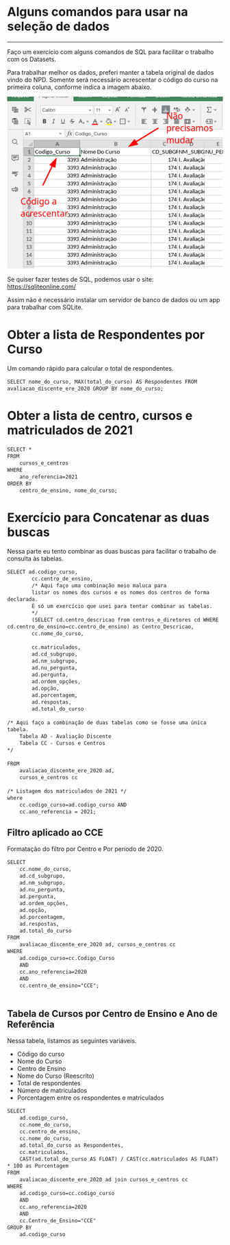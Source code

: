 # Alguns comandos para usar na seleção de dados
----
Faço um exercício com alguns comandos de SQL para facilitar o trabalho com os Datasets.

Para trabalhar melhor os dados, preferi manter a tabela original de dados vindo do NPD. Somente será necessário acrescentar o código do curso na primeira coluna, conforme indica a imagem abaixo.

![](img/2023-05-01_13-26.png)


Se quiser fazer testes de SQL, podemos usar o site:
https://sqliteonline.com/

Assim não é necessário instalar um servidor de banco de dados ou um app para trabalhar com SQLite. 

# Obter a lista de Respondentes por Curso
Um comando rápido para calcular o total de respondentes. 

```
SELECT nome_do_curso, MAX(total_do_curso) AS Respondentes FROM avaliacao_discente_ere_2020 GROUP BY nome_do_curso;
```

# Obter a lista de centro, cursos e matriculados de 2021


```
SELECT * 
FROM 
    cursos_e_centros 
WHERE 
    ano_referencia=2021 
ORDER BY 
    centro_de_ensino, nome_do_curso;
```

# Exercício para Concatenar as duas buscas
Nessa parte eu tento combinar as duas buscas para facilitar o trabalho de consulta às tabelas. 

```
SELECT ad.codigo_curso, 
		cc.centro_de_ensino,
        /* Aqui faço uma combinação meio maluca para
        listar os nomes dos cursos e os nomes dos centros de forma declarada. 
        É só um exercício que usei para tentar combinar as tabelas.
        */
        (SELECT cd.centro_descricao from centros_e_diretores cd WHERE cd.centro_de_ensino=cc.centro_de_ensino) as Centro_Descricao,
        cc.nome_do_curso, 

        cc.matriculados,
        ad.cd_subgrupo,
        ad.nm_subgrupo,
        ad.nu_pergunta,
        ad.pergunta,
        ad.ordem_opções,
        ad.opção,
        ad.porcentagem,
        ad.respostas,
        ad.total_do_curso
        
/* Aqui faço a combinação de duas tabelas como se fosse uma única tabela.
    Tabela AD - Avaliação Discente
    Tabela CC - Cursos e Centros
*/

FROM 
    avaliacao_discente_ere_2020 ad, 
    cursos_e_centros cc 

/* Listagem dos matriculados de 2021 */
where 
	cc.codigo_curso=ad.codigo_curso AND 
    cc.ano_referencia = 2021;

```

## Filtro aplicado ao CCE

Formatação do filtro por Centro e Por período de 2020.

```
SELECT 
	cc.nome_do_curso,
	ad.cd_subgrupo,
    ad.nm_subgrupo,
    ad.nu_pergunta,
    ad.pergunta,
    ad.ordem_opções,
    ad.opção,
    ad.porcentagem,
    ad.respostas,
    ad.total_do_curso
FROM 
	avaliacao_discente_ere_2020 ad, cursos_e_centros cc 
WHERE
	ad.codigo_curso=cc.Codigo_Curso
    AND
    cc.ano_referencia=2020
    AND 
    cc.centro_de_ensino="CCE";
    

```

## Tabela de Cursos por Centro de Ensino e Ano de Referência
Nessa tabela, listamos as seguintes variáveis. 
- Código do curso
- Nome do Curso
- Centro de Ensino
- Nome do Curso (Reescrito)
- Total de respondentes
- Número de matriculados
- Porcentagem entre os respondentes e matriculados


```
SELECT
	ad.codigo_curso,
    cc.nome_do_curso,
    cc.centro_de_ensino,
    cc.nome_do_curso,
    ad.total_do_curso as Respondentes,
    cc.matriculados,
    CAST(ad.total_do_curso AS FLOAT) / CAST(cc.matriculados AS FLOAT) * 100 as Porcentagem
FROM
	avaliacao_discente_ere_2020 ad join cursos_e_centros cc
WHERE	
	ad.codigo_curso=cc.codigo_curso 
    AND
    cc.ano_referencia=2020
    AND
    cc.Centro_de_Ensino="CCE"
GROUP BY 
	ad.codigo_curso
```